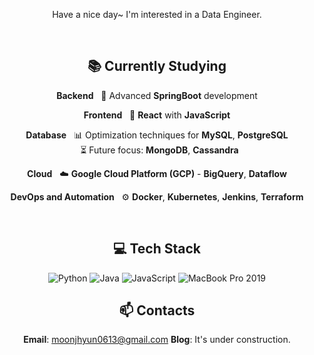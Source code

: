 <div align="center">

Have a nice day~ I'm interested in a Data Engineer.

<br>

## 📚 Currently Studying

**Backend**
  &nbsp; 🚀 Advanced **SpringBoot** development

**Frontend**
  &nbsp; 🎨 **React** with **JavaScript**

**Database**
  &nbsp; 📊 Optimization techniques for **MySQL**, **PostgreSQL**  
  &nbsp; ⏳ Future focus: **MongoDB**, **Cassandra**

**Cloud**
  &nbsp; ☁️ **Google Cloud Platform (GCP)** - **BigQuery**, **Dataflow**

**DevOps and Automation**
  &nbsp; ⚙️ **Docker**, **Kubernetes**, **Jenkins**, **Terraform**

<br>


## 💻 Tech Stack
![Python](https://img.shields.io/badge/Python-3776AB?style=flat&logo=python&logoColor=white)
![Java](https://img.shields.io/badge/Java-007396?style=flat&logo=java&logoColor=white)
![JavaScript](https://img.shields.io/badge/JavaScript-F7DF1E?style=flat&logo=javascript&logoColor=black)
![MacBook Pro 2019](https://img.shields.io/badge/Apple-MacBook_Pro_2019-999999?style=flat&logo=apple&logoColor=white)
<br>

## 📫 Contacts
**Email**: moonjhyun0613@gmail.com
**Blog**: It's under construction.

</div>
